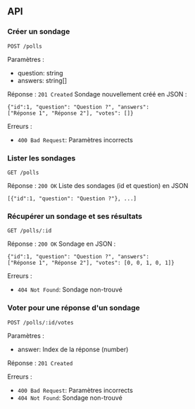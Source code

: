 ## API

### Créer un sondage

`POST /polls`

Paramètres : 
- question: string
- answers: string[]

Réponse : `201 Created`
Sondage nouvellement créé en JSON :
```
{"id":1, "question": "Question ?", "answers":
["Réponse 1", "Réponse 2"], "votes": []}
```

Erreurs :
- `400 Bad Request`: Paramètres incorrects

### Lister les sondages

`GET /polls`

Réponse : `200 OK`
Liste des sondages (id et question) en JSON
```
[{"id":1, "question": "Question ?"}, ...]
```

### Récupérer un sondage et ses résultats 

`GET /polls/:id`

Réponse : `200 OK`
Sondage en JSON :
```
{"id":1, "question": "Question ?", "answers":
["Réponse 1", "Réponse 2"], "votes": [0, 0, 1, 0, 1]}
```

Erreurs : 
- `404 Not Found`: Sondage non-trouvé

### Voter pour une réponse d'un sondage

`POST /polls/:id/votes`

Paramètres : 
- answer: Index de la réponse (number)

Réponse : `201 Created`

Erreurs :
- `400 Bad Request`: Paramètres incorrects
- `404 Not Found`: Sondage non-trouvé